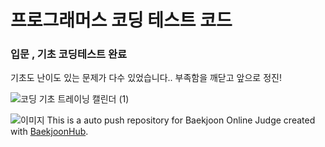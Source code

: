 # 프로그래머스 코딩 테스트 코드

### 입문 , 기초 코딩테스트 완료
기초도 난이도 있는 문제가 다수 있었습니다.. 부족함을 깨닫고 앞으로 정진!


![코딩 기초 트레이닝 캘린더 (1)](https://github.com/gitjoyoung/coding_test/assets/126527025/c52c5f72-1dec-4371-b7a2-cb62231a0a27)


![이미지](https://velog.velcdn.com/images/joyoung/post/d0771bc3-6db5-4f5f-bf9a-dab61a38f774/image.png)
This is a auto push repository for Baekjoon Online Judge created with [BaekjoonHub](https://github.com/BaekjoonHub/BaekjoonHub).


